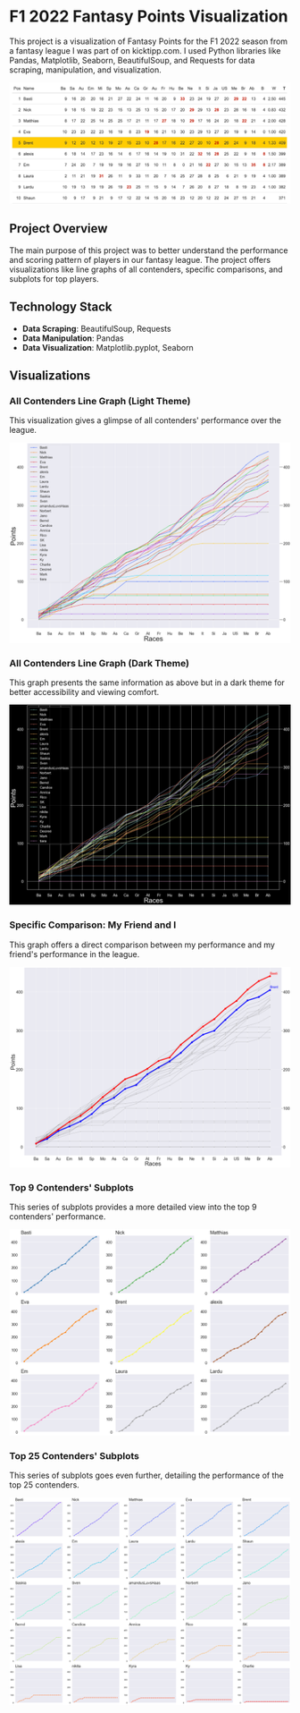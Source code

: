 # F1 2022 Fantasy Points Visualization

This project is a visualization of Fantasy Points for the F1 2022 season from a fantasy league I was part of on kicktipp.com. I used Python libraries like Pandas, Matplotlib, Seaborn, BeautifulSoup, and Requests for data scraping, manipulation, and visualization.

![Header Image](Visuals/top10.png)

## Project Overview

The main purpose of this project was to better understand the performance and scoring pattern of players in our fantasy league. The project offers visualizations like line graphs of all contenders, specific comparisons, and subplots for top players.

## Technology Stack

- **Data Scraping**: BeautifulSoup, Requests
- **Data Manipulation**: Pandas
- **Data Visualization**: Matplotlib.pyplot, Seaborn

## Visualizations

### All Contenders Line Graph (Light Theme)

This visualization gives a glimpse of all contenders' performance over the league.

![All Contenders Line Graph Light](Visuals/allBright.png)

### All Contenders Line Graph (Dark Theme)

This graph presents the same information as above but in a dark theme for better accessibility and viewing comfort.

![All Contenders Line Graph Dark](Visuals/allDark.png)

### Specific Comparison: My Friend and I

This graph offers a direct comparison between my performance and my friend's performance in the league.

![Specific Comparison](Visuals/compare.png)

### Top 9 Contenders' Subplots

This series of subplots provides a more detailed view into the top 9 contenders' performance.

![Top 9 Subplots](Visuals/subplots.png)

### Top 25 Contenders' Subplots

This series of subplots goes even further, detailing the performance of the top 25 contenders.

![Top 25 Subplots](Visuals/top25.png)


